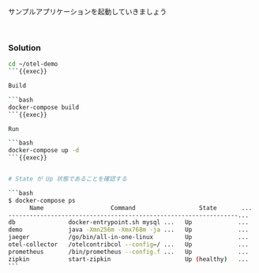 サンプルアプリケーションを起動していきましょう

<br>

### Solution

````bash
cd ~/otel-demo
```{{exec}}

Build

```bash
docker-compose build
```{{exec}}

Run

```bash
docker-compose up -d
```{{exec}}


# State が Up 状態であることを確認する

```bash
$ docker-compose ps
      Name                   Command                  State       ...
-----------------------------------------------------------------...
db               docker-entrypoint.sh mysql ...   Up             ...
demo             java -Xmn256m -Xmx768m -ja ...   Up             ...
jaeger           /go/bin/all-in-one-linux         Up             ...
otel-collector   /otelcontribcol --config=/ ...   Up             ...
prometheus       /bin/prometheus --config.f ...   Up             ...
zipkin           start-zipkin                     Up (healthy)   ...
```
````
